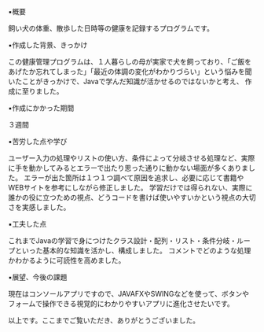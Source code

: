 ▪︎概要

飼い犬の体重、散歩した日時等の健康を記録するプログラムです。

▪︎作成した背景、きっかけ

この健康管理プログラムは、１人暮らしの母が実家で犬を飼っており、「ご飯をあげたか忘れてしまった」「最近の体調の変化がわかりづらい」という悩みを聞いたことがきっかけで、Javaで学んだ知識が活かせるのではないかと考え、
作成に至りました。

▪︎作成にかかった期間

３週間

▪︎苦労した点や学び

ユーザー入力の処理やリストの使い方、条件によって分岐させる処理など、実際に手を動かしてみるとエラーで出たり思った通りに動かない場面が多くありました。
エラーが出た箇所は１つ１つ調べて原因を追求し、必要に応じて書籍やWEBサイトを参考にしながら修正しました。
学習だけでは得られない、実際に誰かの役に立つための視点、どうコードを書けば使いやすいかという視点の大切さを実感しました。

▪︎工夫した点

これまでJavaの学習で身につけたクラス設計・配列・リスト・条件分岐・ループといった基本的な知識を活かし、構成しました。
コメントでどのような処理かわかるように可読性を高めました。

▪︎展望、今後の課題

現在はコンソールアプリですので、JAVAFXやSWINGなどを使って、ボタンやフォームで操作できる視覚的にわかりやすいアプリに進化させたいです。

以上です。ここまでご覧いただき、ありがとうございました。
